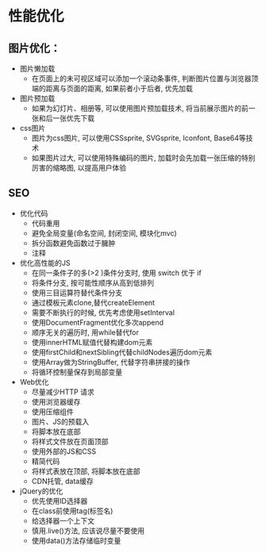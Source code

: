 # 性能优化

## 图片优化：
* 图片懒加载
  * 在页面上的未可视区域可以添加一个滚动条事件, 判断图片位置与浏览器顶端的距离与页面的距离, 如果前者小于后者, 优先加载
* 图片预加载
  * 如果为幻灯片、相册等, 可以使用图片预加载技术, 将当前展示图片的前一张和后一张优先下载
* css图片
  * 图片为css图片, 可以使用CSSsprite, SVGsprite, Iconfont, Base64等技术
  * 如果图片过大, 可以使用特殊编码的图片, 加载时会先加载一张压缩的特别厉害的缩略图, 以提高用户体验
## SEO
* 优化代码
	* 代码重用
	* 避免全局变量(命名空间, 封闭空间, 模块化mvc)
	* 拆分函数避免函数过于臃肿
	* 注释
* 优化高性能的JS
	* 在同一条件子的多(>2 )条件分支时, 使用 switch 优于 if
	* 将条件分支, 按可能性顺序从高到低排列 
	* 使用三目运算符替代条件分支 
	* 通过模板元素clone,替代createElement
	* 需要不断执行的时候, 优先考虑使用setInterval
	* 使用DocumentFragment优化多次append
	* 顺序无关的遍历时, 用while替代for
	* 使用innerHTML赋值代替构建dom元素
	* 使用firstChild和nextSibling代替childNodes遍历dom元素 
	* 使用Array做为StringBuffer, 代替字符串拼接的操作 
	* 将循环控制量保存到局部变量
* Web优化
	* 尽量减少HTTP 请求
	* 使用浏览器缓存
	* 使用压缩组件
	* 图片、JS的预载入
	* 将脚本放在底部
	* 将样式文件放在页面顶部
	* 使用外部的JS和CSS
	* 精简代码
	* 将样式表放在顶部, 将脚本放在底部
	* CDN托管, data缓存 
* jQuery的优化
	* 优先使用ID选择器
	* 在class前使用tag(标签名)
	* 给选择器一个上下文
	* 慎用.live()方法, 应该说尽量不要使用
	* 使用data()方法存储临时变量


	
	
	
	
